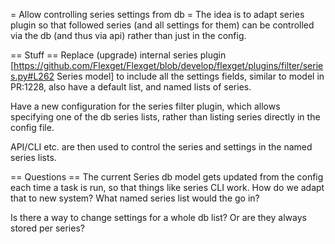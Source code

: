= Allow controlling series settings from db =
The idea is to adapt series plugin so that followed series (and all settings for them) can be controlled via the db (and thus via api) rather than just in the config.

== Stuff ==
Replace (upgrade) internal series plugin [https://github.com/Flexget/Flexget/blob/develop/flexget/plugins/filter/series.py#L262 Series model] to include all the settings fields, similar to model in PR:1228, also have a default list, and named lists of series.

Have a new configuration for the series filter plugin, which allows specifying one of the db series lists, rather than listing series directly in the config file.

API/CLI etc. are then used to control the series and settings in the named series lists.

== Questions ==
The current Series db model gets updated from the config each time a task is run, so that things like series CLI work. How do we adapt that to new system? What named series list would the go in?

Is there a way to change settings for a whole db list? Or are they always stored per series?